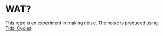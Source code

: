 # WAT?

This repo is an experiment in making noise. The noise is produced using [Tidal Cycles](https://tidalcycles.org/).
